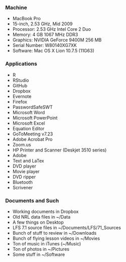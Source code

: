 ### Machine

* MacBook Pro
* 15-inch, 2.53 GHz, Mid 2009
* Processor: 2.53 GHz Intel Core 2 Duo  
* Memory: 4 GB 1067 MHz DDR3  
* Graphics: NVIDIA GeForce 9400M 256 MB  
* Serial Number: W80140XG7XK  
* Software: Mac OS X Lion 10.7.5 (11G63)  

### Applications  

* R  
* RStudio  
* GitHub
* Dropbox
* Evernote  
* Firefox  
* PasswordSafeSWT  
* Microsoft Word  
* Microsoft PowerPoint  
* Microsoft Excel
* Equation Editor  
* GoToMeeting v7.23  
* Adobe Acrobat Pro  
* Zoom.us  
* HP Printer and Scanner (Deskjet 3510 series)   
* Adobe  
* Text and LaTex  
* DVD player  
* Movie player  
* DVD ripper  
* Bluetooth
* Scrivener

### Documents and Such
 
* Working documents in Dropbox  
* Old NRL data files in ~/Data  
* A few things on Desktop  
* LFS 7.1 source files in ~/Documents/LFS/71_Sources  
* Bunch of stuff to review in ~/Downloads  
* Bunch of flying lesson videos in ~/Movies  
* Ton of music in iTunes (~/Music)  
* Ton of photos in ~/Pictures  
* Some stuff in ~/Software  
 




 



 
